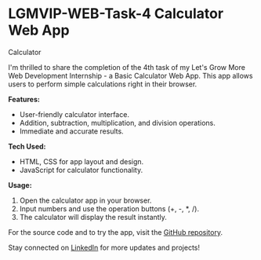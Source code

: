# LGMVIP-WEB-Task-4  Calculator Web App
Calculator

I'm thrilled to share the completion of the 4th task of my Let's Grow More Web Development Internship - a Basic Calculator Web App. This app allows users to perform simple calculations right in their browser.

**Features:**
- User-friendly calculator interface.
- Addition, subtraction, multiplication, and division operations.
- Immediate and accurate results.

**Tech Used:**
- HTML, CSS for app layout and design.
- JavaScript for calculator functionality.

**Usage:**
1. Open the calculator app in your browser.
2. Input numbers and use the operation buttons (+, -, *, /).
3. The calculator will display the result instantly.

For the source code and to try the app, visit the [GitHub repository](https://github.com/Shriram2005/LGMVIP-WEB-Task-4).

Stay connected on [LinkedIn](https://www.linkedin.com/in/shriram-mange) for more updates and projects!
